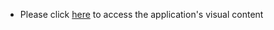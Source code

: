 - Please click [here](https://drive.google.com/drive/folders/1nUC0dWjyReaP5z-cI58LITkv5PdgrZeD?usp=sharing) to access the application's visual content
